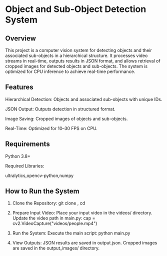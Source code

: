 # Object and Sub-Object Detection System

## Overview

This project is a computer vision system for detecting objects and their associated sub-objects in a hierarchical structure. It processes video streams in real-time, outputs results in JSON format, and allows retrieval of cropped images for detected objects and sub-objects. The system is optimized for CPU inference to achieve real-time performance.

## Features

Hierarchical Detection: Objects and associated sub-objects with unique IDs.

JSON Output: Outputs detection in structured format.

Image Saving: Cropped images of objects and sub-objects.

Real-Time: Optimized for 10–30 FPS on CPU.


## Requirements

Python 3.8+

Required Libraries:

ultralytics,opencv-python,numpy

## How to Run the System

1. Clone the Repository: git clone <repository-url>, cd <repository-folder>

2. Prepare Input Video: Place your input video in the videos/ directory.
 Update the video path in main.py: cap = cv2.VideoCapture("videos/people.mp4")
   
5. Run the System: Execute the main script: python main.py
   
6. View Outputs: JSON results are saved in output.json. Cropped images are saved in the output_images/ directory.



